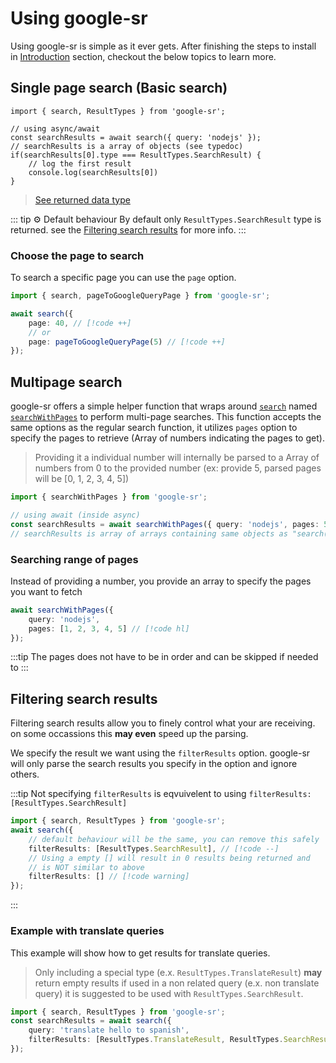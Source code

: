 # Using google-sr

Using google-sr is simple as it ever gets. After finishing the steps to install in [Introduction](./index.md) section, checkout the below topics to learn more.

## Single page search (Basic search)

```ts{4}
import { search, ResultTypes } from 'google-sr';

// using async/await
const searchResults = await search({ query: 'nodejs' });
// searchResults is a array of objects (see typedoc)
if(searchResults[0].type === ResultTypes.SearchResult) {
    // log the first result
    console.log(searchResults[0])
}
```

> [See returned data type](https://typicalninja.github.io/google-sr/types/google_sr.ResultNode.html)

::: tip ⚙️ Default behaviour
By default only `ResultTypes.SearchResult` type is returned. see the [Filtering search results](#filtering-search-results) for more info.
:::

### Choose the page to search

To search a specific page you can use the `page` option.

```ts
import { search, pageToGoogleQueryPage } from 'google-sr';

await search({ 
    page: 40, // [!code ++]
    // or
    page: pageToGoogleQueryPage(5) // [!code ++]
});
```

## Multipage search

google-sr offers a simple helper function that wraps around [`search`](https://typicalninja.github.io/google-sr/functions/google_sr.search.html)
named [`searchWithPages`](https://typicalninja.github.io/google-sr/functions/google_sr.searchWithPages.html) to perform multi-page searches. This function accepts the same options
as the regular search function, it utilizes `pages` option to specify the pages to retrieve (Array of numbers indicating the pages to get).

> Providing it a individual number will internally be parsed to a Array of numbers from 0 to the provided number (ex: provide 5, parsed pages will be [0, 1, 2, 3, 4, 5])

```ts
import { searchWithPages } from 'google-sr';

// using await (inside async)
const searchResults = await searchWithPages({ query: 'nodejs', pages: 5 });
// searchResults is array of arrays containing same objects as "search()"
```

### Searching range of pages

Instead of providing a number, you provide an array to specify the pages you want to fetch

```ts
await searchWithPages({ 
    query: 'nodejs', 
    pages: [1, 2, 3, 4, 5] // [!code hl]
});
```

:::tip
The pages does not have to be in order and can be skipped if needed to
:::

## Filtering search results

Filtering search results allow you to finely control what your are receiving.
on some occassions this **may even** speed up the parsing.

We specify the result we want using the `filterResults` option. google-sr will only parse the search results you specify in the option and ignore others.


:::tip
Not specifying `filterResults` is eqvuivelent to using `filterResults: [ResultTypes.SearchResult]`


```ts
import { search, ResultTypes } from 'google-sr';
await search({ 
    // default behaviour will be the same, you can remove this safely
    filterResults: [ResultTypes.SearchResult], // [!code --]
    // Using a empty [] will result in 0 results being returned and 
    // is NOT similar to above
    filterResults: [] // [!code warning]
});
```
:::


### Example with translate queries

This example will show how to get results for translate queries.

> Only including a special type (e.x. `ResultTypes.TranslateResult`) **may** return empty results if used in a non related query (e.x. non translate query) it is suggested to be used with `ResultTypes.SearchResult`.

```ts
import { search, ResultTypes } from 'google-sr';
const searchResults = await search({ 
    query: 'translate hello to spanish', 
    filterResults: [ResultTypes.TranslateResult, ResultTypes.SearchResult] 
});
```